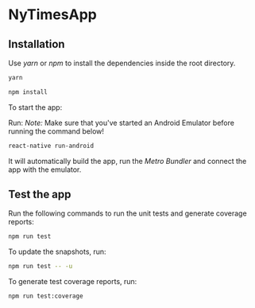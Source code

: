 # NyTimesApp

## Installation

Use _yarn_ or _npm_ to install the dependencies inside the root directory.

```bash
yarn
```

```bash
npm install
```

To start the app:

Run:
_Note:_
Make sure that you've started an Android Emulator before running the command below!

```bash
react-native run-android
```

It will automatically build the app, run the _Metro Bundler_ and connect the app with the emulator.

## Test the app

Run the following commands to run the unit tests and generate coverage reports:

```bash
npm run test
```

To update the snapshots, run:

```bash
npm run test -- -u
```

To generate test coverage reports, run:

```bash
npm run test:coverage
```




